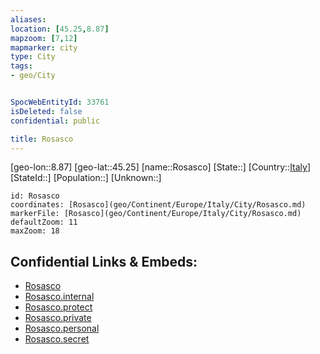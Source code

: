 ```yaml
---
aliases: 
location: [45.25,8.87]
mapzoom: [7,12] 
mapmarker: city 
type: City
tags:
- geo/City


SpocWebEntityId: 33761
isDeleted: false
confidential: public

title: Rosasco
---
```

[geo-lon::8.87]
[geo-lat::45.25]
[name::Rosasco]
[State::]
[Country::[Italy](geo/Continent/Europe/Italy.md)]
[StateId::]
[Population::]
[Unknown::]


```leaflet
id: Rosasco
coordinates: [Rosasco](geo/Continent/Europe/Italy/City/Rosasco.md)
markerFile: [Rosasco](geo/Continent/Europe/Italy/City/Rosasco.md)
defaultZoom: 11 
maxZoom: 18
```


## Confidential Links & Embeds: 
- [Rosasco](../../../../../../_public/geo/Continent/Europe/Italy/City/Rosasco.md) 
- [Rosasco.internal](../../../../../../_internal/geo/Continent/Europe/Italy/City/Rosasco.internal.md) 
- [Rosasco.protect](../../../../../../_protect/geo/Continent/Europe/Italy/City/Rosasco.protect.md) 
- [Rosasco.private](../../../../../../_private/geo/Continent/Europe/Italy/City/Rosasco.private.md) 
- [Rosasco.personal](../../../../../../_personal/geo/Continent/Europe/Italy/City/Rosasco.personal.md) 
- [Rosasco.secret](../../../../../../_secret/geo/Continent/Europe/Italy/City/Rosasco.secret.md) 
